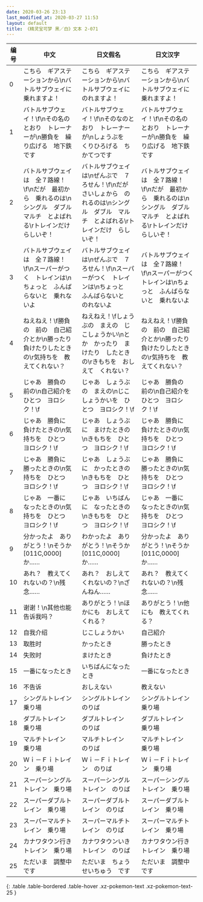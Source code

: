 ```yaml
---
date: 2020-03-26 23:13
last_modified_at: 2020-03-27 11:53
layout: default
title: 《精灵宝可梦 黑／白》文本 2-071
---
```

| 编号 | 中文 | 日文假名 | 日文汉字 |
| ---- | ---- | ---- | --- |
| 0 | こちら　ギアステーションから\nバトルサブウェイに　乗れますよ！ | こちら　ギアステーションから\nバトルサブウェイに　のれますよ！ | こちら　ギアステーションから\nバトルサブウェイに　乗れますよ！ |
| 1 | バトルサブウェイ！\f\nその名のとおり　トレーナーが\n勝負を　繰り広げる　地下鉄です | バトルサブウェイ！\f\nそのなのとおり　トレーナーが\nしょうぶを　くりひろげる　ちかてつです | バトルサブウェイ！\f\nその名のとおり　トレーナーが\n勝負を　繰り広げる　地下鉄です |
| 2 | バトルサブウェイは　全７路線！\f\nだが　最初から　乗れるのは\nシングル　ダブル　マルチ　とよばれる\rトレインだけ　らしいぞ！ | バトルサブウェイは\nぜんぶで　７ろせん！\f\nだが　さいしょから　のれるのは\nシングル　ダブル　マルチ　とよばれる\rトレインだけ　らしいぞ！ | バトルサブウェイは　全７路線！\f\nだが　最初から　乗れるのは\nシングル　ダブル　マルチ　とよばれる\rトレインだけ　らしいぞ！ |
| 3 | バトルサブウェイは　全７路線！\f\nスーパーがつく　トレインは\nちょっと　ふんばらないと　乗れないよ | バトルサブウェイは\nぜんぶで　７ろせん！\f\nスーパーがつく　トレインは\nちょっと　ふんばらないと　のれないよ | バトルサブウェイは　全７路線！\f\nスーパーがつく　トレインは\nちょっと　ふんばらないと　乗れないよ |
| 4 | ねえねえ！\f勝負の　前の　自己紹介とか\n勝ったり　負けたりしたときの\r気持ちを　教えてくれない？ | ねえねえ！\fしょうぶの　まえの　じこしょうかい\nとか　かったり　まけたり　したときの\rきもちを　おしえて　くれない？ | ねえねえ！\f勝負の　前の　自己紹介とか\n勝ったり　負けたりしたときの\r気持ちを　教えてくれない？ |
| 5 | じゃあ　勝負の　前の\n自己紹介を　ひとつ　ヨロシク！\f | じゃあ　しょうぶの　まえの\nじこしょうかいを　ひとつ　ヨロシク！\f | じゃあ　勝負の　前の\n自己紹介を　ひとつ　ヨロシク！\f |
| 6 | じゃあ　勝負に　負けたときの\n気持ちを　ひとつ　ヨロシク！\f | じゃあ　しょうぶに　まけたときの\nきもちを　ひとつ　ヨロシク！\f | じゃあ　勝負に　負けたときの\n気持ちを　ひとつ　ヨロシク！\f |
| 7 | じゃあ　勝負に　勝ったときの\n気持ちを　ひとつ　ヨロシク！\f | じゃあ　しょうぶに　かったときの\nきもちを　ひとつ　ヨロシク！\f | じゃあ　勝負に　勝ったときの\n気持ちを　ひとつ　ヨロシク！\f |
| 8 | じゃあ　一番に　なったときの\n気持ちを　ひとつ　ヨロシク！\f | じゃあ　いちばんに　なったときの\nきもちを　ひとつ　ヨロシク！\f | じゃあ　一番に　なったときの\n気持ちを　ひとつ　ヨロシク！\f |
| 9 | 分かったよ　ありがとう！\nそうか　[011C,0000]　か…… | わかったよ　ありがとう！\nそうか　[011C,0000]　か…… | 分かったよ　ありがとう！\nそうか　[011C,0000]　か…… |
| 10 | あれ？　教えてくれないの？\n残念…… | あれ？　おしえて　くれないの？\nざんねん…… | あれ？　教えてくれないの？\n残念…… |
| 11 | 谢谢！\n其他也能告诉我吗？ | ありがとう！\nほかにも　おしえてくれる？ | ありがとう！\n他にも　教えてくれる？ |
| 12 | 自我介绍 | じこしょうかい | 自己紹介 |
| 13 | 取胜时 | かったとき | 勝ったとき |
| 14 | 失败时 | まけたとき | 負けたとき |
| 15 | 一番になったとき | いちばんになったとき | 一番になったとき |
| 16 | 不告诉 | おしえない | 教えない |
| 17 | シングルトレイン　乗り場 | シングルトレイン　のりば | シングルトレイン　乗り場 |
| 18 | ダブルトレイン　乗り場 | ダブルトレイン　のりば | ダブルトレイン　乗り場 |
| 19 | マルチトレイン　乗り場 | マルチトレイン　のりば | マルチトレイン　乗り場 |
| 20 | Ｗｉ－Ｆｉトレイン　乗り場 | Ｗｉ－Ｆｉトレイン　のりば | Ｗｉ－Ｆｉトレイン　乗り場 |
| 21 | スーパーシングルトレイン　乗り場 | スーパーシングルトレイン　のりば | スーパーシングルトレイン　乗り場 |
| 22 | スーパーダブルトレイン　乗り場 | スーパーダブルトレイン　のりば | スーパーダブルトレイン　乗り場 |
| 23 | スーパーマルチトレイン　乗り場 | スーパーマルチトレイン　のりば | スーパーマルチトレイン　乗り場 |
| 24 | カナワタウン行き　トレイン　乗り場 | カナワタウンいき　トレイン　のりば | カナワタウン行き　トレイン　乗り場 |
| 25 | ただいま　調整中です | ただいま　ちょうせいちゅう　です | ただいま　調整中です |
{: .table .table-bordered .table-hover .xz-pokemon-text .xz-pokemon-text-25 }